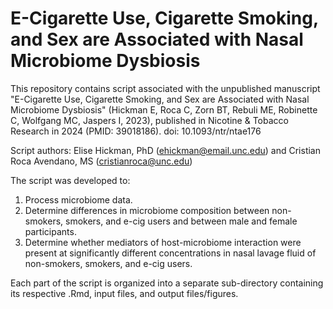 # E-Cigarette Use, Cigarette Smoking, and Sex are Associated with Nasal Microbiome Dysbiosis

This repository contains script associated with the unpublished manuscript "E-Cigarette Use, Cigarette Smoking, and Sex are Associated with Nasal Microbiome Dysbiosis" (Hickman E, Roca C, Zorn BT, Rebuli ME, Robinette C, Wolfgang MC, Jaspers I, 2023), published in Nicotine & Tobacco Research in 2024 (PMID: 39018186). doi: 10.1093/ntr/ntae176

Script authors: Elise Hickman, PhD (ehickman@email.unc.edu) and Cristian Roca Avendano, MS (cristianroca@unc.edu)

The script was developed to:

1. Process microbiome data.
2. Determine differences in microbiome composition between non-smokers, smokers, and e-cig users and between male and female participants.
3. Determine whether mediators of host-microbiome interaction were present at significantly different concentrations in nasal lavage fluid of non-smokers, smokers, and e-cig users.

Each part of the script is organized into a separate sub-directory containing its respective .Rmd, input files, and output files/figures.
